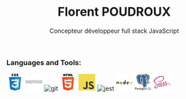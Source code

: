 <!--
  **Flo2ent/Flo2ent** is a ✨ _special_ ✨ repository because its `README.md` (this file) appears on your GitHub profile.
  
  Here are some ideas to get you started:
  
  - 🔭 I’m currently working on ...
  - 🌱 I’m currently learning ...
  - 👯 I’m looking to collaborate on ...
  - 🤔 I’m looking for help with ...
  - 💬 Ask me about ...
  - 📫 How to reach me: ...
  - 😄 Pronouns: ...
  - ⚡ Fun fact: ...
-->
<main role="main"
aria-labelledby="main-title">
  <header>
    <h1 id="main-title">Florent POUDROUX</h1>
    <p>Concepteur développeur full stack JavaScript</p>
  </header>
  
  <h3 align="left">Languages and Tools:</h3>
  <p align="left">
    <img src="https://raw.githubusercontent.com/devicons/devicon/master/icons/css3/css3-original-wordmark.svg"
         alt="css3"
         width="40"
         height="40" />
    <img src="https://raw.githubusercontent.com/devicons/devicon/master/icons/express/express-original-wordmark.svg"
         alt="express"
         width="40"
         height="40" />
    <img src="https://www.vectorlogo.zone/logos/git-scm/git-scm-icon.svg"
         alt="git"
         width="40"
         height="40" />
    <img src="https://raw.githubusercontent.com/devicons/devicon/master/icons/html5/html5-original-wordmark.svg"
         alt="html5"
         width="40"
         height="40" />
    <img src="https://raw.githubusercontent.com/devicons/devicon/master/icons/javascript/javascript-original.svg"
         alt="javascript"
         width="40"
         height="40" />
    <img src="https://www.vectorlogo.zone/logos/jestjsio/jestjsio-icon.svg"
         alt="jest"
         width="40"
         height="40" />
    <img src="https://raw.githubusercontent.com/devicons/devicon/master/icons/nodejs/nodejs-original-wordmark.svg"
         alt="nodejs"
         width="40"
         height="40" />
    <img src="https://raw.githubusercontent.com/devicons/devicon/master/icons/postgresql/postgresql-original-wordmark.svg"
         alt="postgresql"
         width="40"
         height="40" />
    <img src="https://raw.githubusercontent.com/devicons/devicon/master/icons/sass/sass-original.svg"
         alt="sass"
         width="40"
         height="40" />
  </p>
</main>